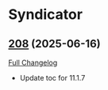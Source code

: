 # Syndicator

## [208](https://github.com/Baganator/Syndicator/tree/208) (2025-06-16)
[Full Changelog](https://github.com/Baganator/Syndicator/compare/207...208) 

- Update toc for 11.1.7  
